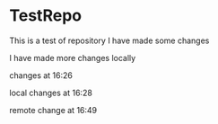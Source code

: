 # TestRepo
This is a test of repository
I have made some changes

I have made more changes locally  

changes at 16:26

local changes at 16:28

remote change at 16:49
